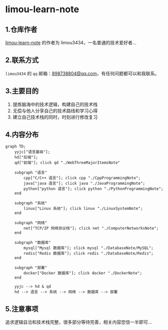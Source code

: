 # limou-learn-note

## 1.仓库作者

[limou-learn-note](https://gitee.com/limou3434/limou-learn-note/) 的作者为 limou3434，一名普通的技术爱好者...

## 2.联系方式

`limou3434` 的 `qq` 邮箱：898738804@qq.com，有任何问题都可以和我联系。

## 3.主要目的

1.   提炼脑海中的技术逻辑，构建自己的技术栈
2.   无偿与他人分享自己的技术路线和学习心得
3.   建立自己技术栈的同时，时刻进行修改复习

## 4.内容分布

```mermaid
graph TD;
    yyjc["语言基础"];
    hd["后端"];
    qd["前端"]; click qd "./WebThreeMajorItemsNote"

    subgraph "语言"
    	cpp["C/C++ 语言"]; click cpp "./CppProgrammingNote";
    	java["java 语言"]; click java "./JavaProgrammingNote";
        python["python 语言"]; click python "./PythonProgrammingNote";
    end
    
    subgraph "系统"
    	linux["Linux 系统"]; click linux "./LinuxSystemNote";
    end
    
    subgraph "网络"
    	net["TCP/IP 网络协议栈"]; click net "./ComputerNetworksNote";
    end
    
    subgraph "数据库"
    	mysql["Mysql 数据库"]; click mysql "./DatabaseNote/MySQL";
    	redis["Redis 数据库"]; click redis "./DatabaseNote/Redis";
    end
    
    subgraph "部署"
    	docker["Docker 数据库"]; click docker "./DockerNote";
    end
        
    yyjc --> hd & qd
    hd --> 语言 --> 系统 --> 网络 --> 数据库 --> 部署
```

## 5.注意事项

追求逻辑自洽和技术栈完整，很多部分等待完善，相关内容您信一半即可... 
